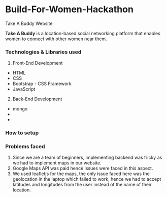 # Build-For-Women-Hackathon
Take A Buddy Website  

**Take A Buddy** is a location-based social networking platform that enables women to connect with other women near them. 

### Technologies & Libraries used
1. Front-End Development 
* HTML
* CSS
* Bootstrap - CSS Framework
* JavaScript

2. Back-End Development
* mongo
*
*

### How to setup



### Problems faced
1. Since we are a team of beginners, implementing backend was tricky as we had to implement maps in our website.
2. Google Maps API was paid hence issues were faced in this aspect.
3. We used leafletjs for the maps, the only issue faced here was the geolocation in the laptop which failed to work, hence we had to accept latitudes and longitudes from the user instead of the name of their location. 
